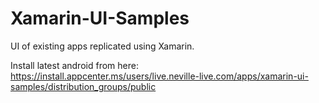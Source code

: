 # Xamarin-UI-Samples

UI of existing apps replicated using Xamarin. 

Install latest android from here:
https://install.appcenter.ms/users/live.neville-live.com/apps/xamarin-ui-samples/distribution_groups/public
